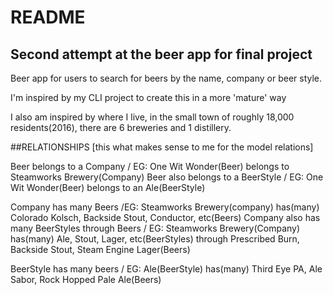 # README

## Second attempt at the beer app for final project

Beer app for users to search for beers by the name, company or beer style.

I'm inspired by my CLI project to create this in a more 'mature' way

I also am inspired by where I live, in the small town of roughly 18,000 residents(2016),
there are 6 breweries and 1 distillery.


##RELATIONSHIPS
[this what makes sense to me for the model relations]

Beer belongs to a Company
/ EG: One Wit Wonder(Beer) belongs to Steamworks Brewery(Company)
Beer also belongs to a BeerStyle
/ EG: One Wit Wonder(Beer) belongs to an Ale(BeerStyle)

Company has many Beers
/EG: Steamworks Brewery(company) has(many) Colorado Kolsch, Backside Stout, Conductor, etc(Beers)
Company also has many BeerStyles through Beers
/ EG: Steamworks Brewery(Company) has(many) Ale, Stout, Lager, etc(BeerStyles) through Prescribed Burn, Backside Stout, Steam Engine Lager(Beers)

BeerStyle has many beers
/ EG: Ale(BeerStyle) has(many) Third Eye PA, Ale Sabor, Rock Hopped Pale Ale(Beers)
